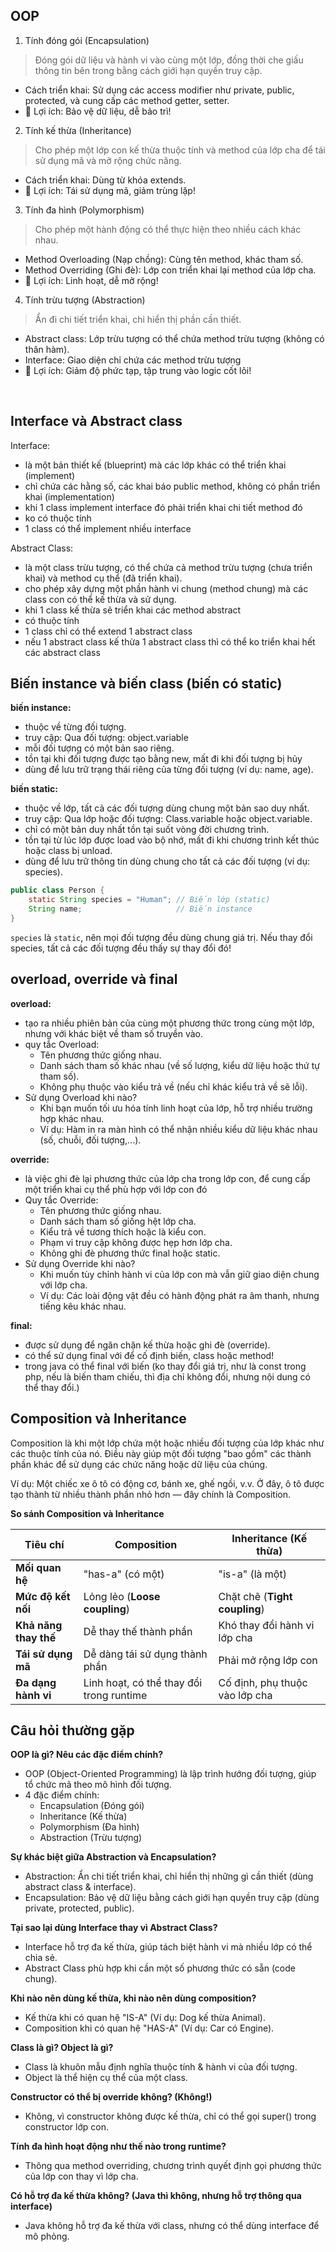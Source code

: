 ## OOP
1. Tính đóng gói (Encapsulation)
  > Đóng gói dữ liệu và hành vi vào cùng một lớp, đồng thời che giấu thông tin bên trong bằng cách giới hạn quyền truy cập. 

  - Cách triển khai: Sử dụng các access modifier như private, public, protected, và cung cấp các method getter, setter.
  - 🎯 Lợi ích: Bảo vệ dữ liệu, dễ bảo trì!
  
2. Tính kế thừa (Inheritance)
  > Cho phép một lớp con kế thừa thuộc tính và method của lớp cha để tái sử dụng mã và mở rộng chức năng.  

  - Cách triển khai: Dùng từ khóa extends.
  - 🎯 Lợi ích: Tái sử dụng mã, giảm trùng lặp!

3. Tính đa hình (Polymorphism)
  > Cho phép một hành động có thể thực hiện theo nhiều cách khác nhau.

  - Method Overloading (Nạp chồng): Cùng tên method, khác tham số.
  - Method Overriding (Ghi đè): Lớp con triển khai lại method của lớp cha.
  - 🎯 Lợi ích: Linh hoạt, dễ mở rộng!

4. Tính trừu tượng (Abstraction)
  > Ẩn đi chi tiết triển khai, chỉ hiển thị phần cần thiết.
  
  - Abstract class: Lớp trừu tượng có thể chứa method trừu tượng (không có thân hàm).
  - Interface: Giao diện chỉ chứa các method trừu tượng
  - 🎯 Lợi ích: Giảm độ phức tạp, tập trung vào logic cốt lõi!
<br>

## Interface và Abstract class
Interface:
- là một bản thiết kế (blueprint) mà các lớp khác có thể triển khai (implement)
- chỉ chứa các hằng số, các khai báo public method, không có phần triển khai (implementation)
- khi 1 class implement interface đó phải triển khai chi tiết method đó
- ko có thuộc tính
- 1 class có thể implement nhiều interface

Abstract Class:
- là một class trừu tượng, có thể chứa cả method trừu tượng (chưa triển khai) và method cụ thể (đã triển khai). 
- cho phép xây dựng một phần hành vi chung (method chung) mà các class con có thể kế thừa và sử dụng.
- khi 1 class kế thừa sẽ triển khai các method abstract
- có thuộc tính
- 1 class chỉ có thể extend 1 abstract class
- nếu 1 abstract class kế thừa 1 abstract class thì có thể ko triển khai hết các abstract class

## Biến instance và biến class (biến có static)
**biến instance:**
- thuộc về từng đối tượng.
- truy cập: Qua đối tượng: object.variable
- mỗi đối tượng có một bản sao riêng.
- tồn tại khi đối tượng được tạo bằng new, mất đi khi đối tượng bị hủy
- dùng để lưu trữ trạng thái riêng của từng đối tượng (ví dụ: name, age).

**biến static:**
- thuộc về lớp, tất cả các đối tượng dùng chung một bản sao duy nhất.
- truy cập: Qua lớp hoặc đối tượng: Class.variable hoặc object.variable.
- chỉ có một bản duy nhất tồn tại suốt vòng đời chương trình.
- tồn tại từ lúc lớp được load vào bộ nhớ, mất đi khi chương trình kết thúc hoặc class bị unload.
- dùng để lưu trữ thông tin dùng chung cho tất cả các đối tượng (ví dụ: species).

```java
public class Person {
    static String species = "Human"; // Biến lớp (static)
    String name;                     // Biến instance
}
```
`species` là `static`, nên mọi đối tượng đều dùng chung giá trị. Nếu thay đổi species, tất cả các đối tượng đều thấy sự thay đổi đó!

## overload, override và final
**overload:**
+ tạo ra nhiều phiên bản của cùng một phương thức trong cùng một lớp, nhưng với khác biệt về tham số truyền vào.
+ quy tắc Overload:
  + Tên phương thức giống nhau.
  + Danh sách tham số khác nhau (về số lượng, kiểu dữ liệu hoặc thứ tự tham số).
  + Không phụ thuộc vào kiểu trả về (nếu chỉ khác kiểu trả về sẽ lỗi).
+ Sử dụng Overload khi nào?
  + Khi bạn muốn tối ưu hóa tính linh hoạt của lớp, hỗ trợ nhiều trường hợp khác nhau.
  + Ví dụ: Hàm in ra màn hình có thể nhận nhiều kiểu dữ liệu khác nhau (số, chuỗi, đối tượng,...).

**override:**
+ là việc ghi đè lại phương thức của lớp cha trong lớp con, để cung cấp một triển khai cụ thể phù hợp với lớp con đó 
+ Quy tắc Override:
  + Tên phương thức giống nhau.
  + Danh sách tham số giống hệt lớp cha.
  + Kiểu trả về tương thích hoặc là kiểu con.
  + Phạm vi truy cập không được hẹp hơn lớp cha.
  + Không ghi đè phương thức final hoặc static.
+ Sử dụng Override khi nào?
  + Khi muốn tùy chỉnh hành vi của lớp con mà vẫn giữ giao diện chung với lớp cha.
  + Ví dụ: Các loài động vật đều có hành động phát ra âm thanh, nhưng tiếng kêu khác nhau.

**final:**
+ được sử dụng để ngăn chặn kế thừa hoặc ghi đè (override). 
+ có thể sử dụng final với để cố định biến, class hoặc method!
+ trong java có thể final với biến (ko thay đổi giá trị, như là const trong php, nếu là biến tham chiếu, thì địa chỉ không đổi, nhưng nội dung có thể thay đổi.)

## Composition và Inheritance
Composition là khi một lớp chứa một hoặc nhiều đối tượng của lớp khác như các thuộc tính của nó. Điều này giúp một đối tượng "bao gồm" các thành phần khác để sử dụng các chức năng hoặc dữ liệu của chúng.

Ví dụ: Một chiếc xe ô tô có động cơ, bánh xe, ghế ngồi, v.v.
Ở đây, ô tô được tạo thành từ nhiều thành phần nhỏ hơn — đây chính là Composition.

**So sánh Composition và Inheritance**

| **Tiêu chí**          | **Composition**                          | **Inheritance (Kế thừa)**      |
| --------------------- | ---------------------------------------- | ------------------------------ |
| **Mối quan hệ**       | "has-a" (có một)                         | "is-a" (là một)                |
| **Mức độ kết nối**    | Lỏng lẻo (**Loose coupling**)            | Chặt chẽ (**Tight coupling**)  |
| **Khả năng thay thế** | Dễ thay thế thành phần                   | Khó thay đổi hành vi lớp cha   |
| **Tái sử dụng mã**    | Dễ dàng tái sử dụng thành phần           | Phải mở rộng lớp con           |
| **Đa dạng hành vi**   | Linh hoạt, có thể thay đổi trong runtime | Cố định, phụ thuộc vào lớp cha |


## Câu hỏi thường gặp  
**OOP là gì? Nêu các đặc điểm chính?**  
- OOP (Object-Oriented Programming) là lập trình hướng đối tượng, giúp tổ chức mã theo mô hình đối tượng.  
- 4 đặc điểm chính:
  - Encapsulation (Đóng gói)
  - Inheritance (Kế thừa)
  - Polymorphism (Đa hình)
  - Abstraction (Trừu tượng)

**Sự khác biệt giữa Abstraction và Encapsulation?**  
- Abstraction: Ẩn chi tiết triển khai, chỉ hiển thị những gì cần thiết (dùng abstract class & interface).
- Encapsulation: Bảo vệ dữ liệu bằng cách giới hạn quyền truy cập (dùng private, protected, public).  
 
**Tại sao lại dùng Interface thay vì Abstract Class?**  
- Interface hỗ trợ đa kế thừa, giúp tách biệt hành vi mà nhiều lớp có thể chia sẻ.
- Abstract Class phù hợp khi cần một số phương thức có sẵn (code chung).

**Khi nào nên dùng kế thừa, khi nào nên dùng composition?**  
- Kế thừa khi có quan hệ "IS-A" (Ví dụ: Dog kế thừa Animal).
- Composition khi có quan hệ "HAS-A" (Ví dụ: Car có Engine).

**Class là gì? Object là gì?**  
- Class là khuôn mẫu định nghĩa thuộc tính & hành vi của đối tượng.
- Object là thể hiện cụ thể của một class.

**Constructor có thể bị override không? (Không!)**  
- Không, vì constructor không được kế thừa, chỉ có thể gọi super() trong constructor lớp con.
 
**Tính đa hình hoạt động như thế nào trong runtime?**  
- Thông qua method overriding, chương trình quyết định gọi phương thức của lớp con thay vì lớp cha.
 
**Có hỗ trợ đa kế thừa không? (Java thì không, nhưng hỗ trợ thông qua interface)** 
- Java không hỗ trợ đa kế thừa với class, nhưng có thể dùng interface để mô phỏng. 